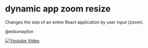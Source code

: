 # dynamic app zoom resize
 
Changes the size of an entire React application by user input (zoom).

@edsonayllon

[![Youtube Video](http://img.youtube.com/vi/YB8o_5qjNBc/0.jpg)](http://www.youtube.com/watch?v=YB8o_5qjNBc)
